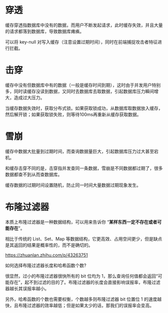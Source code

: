 # 穿透

缓存穿透指数据库中没有的数据，而用户不断发起请求，此时缓存失效，并且大量的请求都落到数据库，导致数据库瘫痪。

可以将 key-null 对写入缓存（注意设置过期时间），同时在前端捕捉攻击者特征进行拦截。


# 击穿

缓存中没有但数据库中有的数据（一般是缓存时间到期），这时由于并发用户特别多，同时读缓存没读到数据，又同时去数据库去取数据，引起数据库压力瞬间增大，造成过大压力。


当缓存数据失效时，获取分布式锁。如果获取锁成功，从数据库取数据放入缓存，然后解开锁；如果获取锁失败，则等待100ms再重新从缓存获取数据。

# 雪崩

缓存中数据大批量到过期时间，而查询数据量巨大，引起数据库压力过大甚至宕机。

和缓存击穿不同的是，击穿指并发查同一条数据，雪崩是不同数据都过期了，很多数据都查不到从而查数据库。

缓存数据的过期时间设置随机，防止同一时间大量数据过期现象发生。


# 布隆过滤器

本质上布隆过滤器是一种数据结构，可以用来告诉你 “**某样东西一定不存在或者可能存在**”。

相比于传统的 List、Set、Map 等数据结构，它更高效、占用空间更少，但是缺点是其返回的结果是概率性的，而不是确切的。


https://zhuanlan.zhihu.com/p/43263751


如何选择布隆过滤器长度和哈希函数个数?

很显然，过小的布隆过滤器很快所有的 bit 位均为 1，那么查询任何值都会返回“可能存在”，起不到过滤的目的了。布隆过滤器的长度会直接影响误报率，布隆过滤器越长其误报率越小。

另外，哈希函数的个数也需要权衡，个数越多则布隆过滤器 bit 位置位 1 的速度越快，且布隆过滤器的效率越低；但是如果太少的话，那我们的误报率会变高。